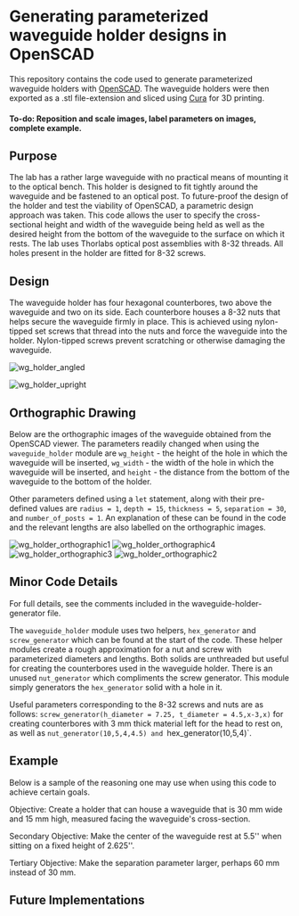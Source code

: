 # Generating parameterized waveguide holder designs in OpenSCAD
This repository contains the code used to generate parameterized waveguide holders with [OpenSCAD](https://github.com/openscad/openscad). The waveguide holders were then exported as a .stl file-extension and sliced using [Cura](https://github.com/Ultimaker/Cura) for 3D printing.

#### To-do: Reposition and scale images, label parameters on images, complete example. 

## Purpose

The lab has a rather large waveguide with no practical means of mounting it to the optical bench. This holder is designed to fit tightly around the waveguide and be fastened to an optical post. To future-proof the design of the holder and test the viability of OpenSCAD, a parametric design approach was taken. This code allows the user to specify the cross-sectional height and width of the waveguide being held as well as the desired height from the bottom of the waveguide to the surface on which it rests. The lab uses Thorlabs optical post assemblies with 8-32 threads. All holes present in the holder are fitted for 8-32 screws.

## Design

The waveguide holder has four hexagonal counterbores, two above the waveguide and two on its side. Each counterbore houses a 8-32 nuts that helps secure the waveguide firmly in place. This is achieved using nylon-tipped set screws that thread into the nuts and force the waveguide into the holder. Nylon-tipped screws prevent scratching or otherwise damaging the waveguide. 

![wg_holder_angled](https://user-images.githubusercontent.com/105367588/169372129-8fc5ec4e-1e96-4011-8bcd-5621a27e4e02.png)

![wg_holder_upright](https://user-images.githubusercontent.com/105367588/169372138-b5aa7c61-f5ef-4d26-97ae-c40696516317.png)

## Orthographic Drawing

Below are the orthographic images of the waveguide obtained from the OpenSCAD viewer. The parameters readily changed when using the `waveguide_holder` module are `wg_height` - the height of the hole in which the waveguide will be inserted, `wg_width` - the width of the hole in which the waveguide will be inserted, and `height` - the distance from the bottom of the waveguide to the bottom of the holder. 

Other parameters defined using a `let` statement, along with their pre-defined values are `radius = 1`, `depth = 15`, `thickness = 5`, `separation = 30`, and `number_of_posts = 1`. An explanation of these can be found in the code and the relevant lengths are also labelled on the orthographic images. 

![wg_holder_orthographic1](https://user-images.githubusercontent.com/105367588/169372202-fa003b58-9e3e-42b1-9699-c2d9d5aa0250.png)
![wg_holder_orthographic4](https://user-images.githubusercontent.com/105367588/169372236-fe3871b4-a4bc-416a-8c0a-f3843e16b7c8.png)
![wg_holder_orthographic3](https://user-images.githubusercontent.com/105367588/169372228-108bf176-1bb0-4adf-bacc-3307a1b78754.png)
![wg_holder_orthographic2](https://user-images.githubusercontent.com/105367588/169372250-01c3ca8d-580e-44b9-8cd7-854dcdd85744.png)

## Minor Code Details

For full details, see the comments included in the waveguide-holder-generator file. 

The `waveguide_holder` module uses two helpers, `hex_generator` and `screw_generator` which can be found at the start of the code. These helper modules create a rough approximation for a nut and screw with parameterized diameters and lengths. Both solids are unthreaded but useful for creating the counterbores used in the waveguide holder. There is an unused `nut_generator` which compliments the screw generator. This module simply generators the `hex_generator` solid with a hole in it. 

Useful parameters corresponding to the 8-32 screws and nuts are as follows: `screw_generator(h_diameter = 7.25, t_diameter = 4.5,x-3,x)` for creating counterbores with 3 mm thick material left for the head to rest on, as well as `nut_generator(10,5,4,4.5) and `hex_generator(10,5,4)`. 

## Example

Below is a sample of the reasoning one may use when using this code to achieve certain goals.

Objective: Create a holder that can house a waveguide that is 30 mm wide and 15 mm high, measured facing the waveguide's cross-section. 

Secondary Objective: Make the center of the waveguide rest at 5.5'' when sitting on a fixed height of 2.625''. 

Tertiary Objective: Make the separation parameter larger, perhaps 60 mm instead of 30 mm. 

## Future Implementations




